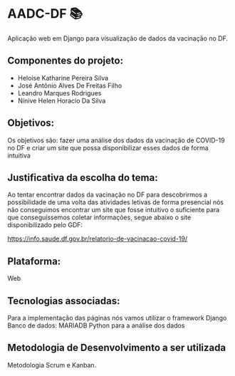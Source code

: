 # AADC-DF 📚
Aplicação web em Django para visualização de dados da vacinação no DF.

## Componentes do projeto:

* Heloise Katharine Pereira Silva
* José Antônio Alves De Freitas Filho
* Leandro Marques Rodrigues
* Nínive Helen Horacio Da Silva

## Objetivos:

Os objetivos são: fazer uma análise dos dados da vacinação de COVID-19 no DF e criar um site que possa disponibilizar esses dados de forma intuitiva

## Justificativa da escolha do tema:

Ao tentar encontrar dados da vacinação no DF para descobrirmos a possibilidade de uma volta das atividades letivas de forma presencial nós não conseguimos encontrar um site que fosse intuitivo o suficiente para que conseguíssemos coletar informações, segue abaixo o site disponibilizado pelo GDF:
  
https://info.saude.df.gov.br/relatorio-de-vacinacao-covid-19/

## Plataforma:

Web

## Tecnologias associadas:

Para a implementação das páginas nós vamos utilizar o framework Django
Banco de dados: MARIADB
Python para a análise dos dados

## Metodologia de Desenvolvimento a ser utilizada

Metodologia Scrum e Kanban.










